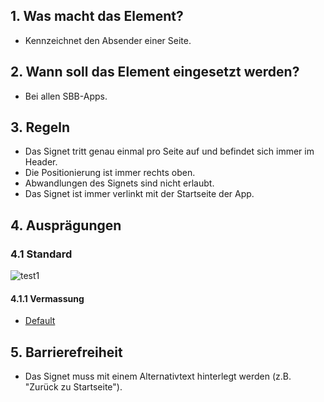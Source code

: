 ## 1. Was macht das Element?
*   Kennzeichnet den Absender einer Seite.

## 2. Wann soll das Element eingesetzt werden?
*   Bei allen SBB-Apps.

## 3. Regeln
*   Das Signet tritt genau einmal pro Seite auf und befindet sich immer im Header.
*   Die Positionierung ist immer rechts oben.
*   Abwandlungen des Signets sind nicht erlaubt.
*   Das Signet ist immer verlinkt mit der Startseite der App.

## 4. Ausprägungen

### 4.1 Standard
![test1](https://raw.githubusercontent.com/sbb-design-systems/sbb-design-system/master/mobile/elements/brand/images/ME04_Signet.png 'class: image, Test2')


#### 4.1.1 Vermassung
*   [Default](https://sbb.invisionapp.com/d/main#/console/14051805/313166952/inspect)

## 5. Barrierefreiheit
* Das Signet muss mit einem Alternativtext hinterlegt werden (z.B. "Zurück zu Startseite").